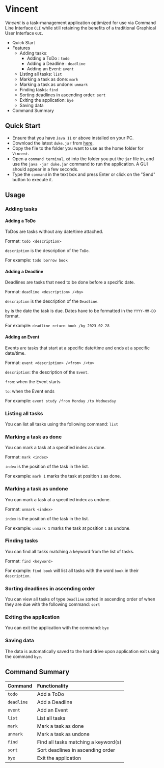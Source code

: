 # Vincent

_Vincent_ is a task-management application optimized for use via Command Line Interface `CLI`
while still retaining the benefits of a traditional Graphical User Interface `GUI`.

- Quick Start
- Features
    - Adding tasks:
        - Adding a ToDo : `todo`
        - Adding a Deadline : `deadline`
        - Adding an Event: `event`
    - Listing all tasks: `list`
    - Marking a task as done: `mark`
    - Marking a task as undone: `unmark`
    - Finding tasks: `find`
    - Sorting deadlines in ascending order: `sort`
    - Exiting the application: `bye`
    - Saving data
- Command Summary

## Quick Start

* Ensure that you have `Java 11` or above installed on your PC.
* Download the latest `duke.jar` from [here](https://github.com/redHat-arko/ip/releases).
* Copy the file to the folder you want to use as the home folder for `Vincent`.
* Open a `command terminal`, `cd` into the folder you put the `jar`
  file in, and use the `java -jar duke.jar` command to run the application. A GUI should appear in a few seconds.
* Type the `command` in the text box and press Enter or click on the "Send" button to execute it.

## Usage

### Adding tasks

#### Adding a ToDo

ToDos are tasks without any date/time attached.

Format: `todo <description>`

`description` is the description of the `ToDo`.

For example: `todo borrow book`

#### Adding a Deadline

Deadlines are tasks that need to be done before a specific date.

Format: `deadline <description> /<by>`

`description` is the description of the `Deadline`.

`by` is the date the task is due. Dates have to be formatted in the `YYYY-MM-DD` format.

For example: `deadline return book /by 2023-02-28`

#### Adding an Event

Events are tasks that start at a specific date/time and ends at a specific date/time.

Format: `event <description> /<from> /<to>`

`description`: the description of the `Event`.

`from`: when the Event starts

`to`: when the Event ends

For example: `event study /from Monday /to Wednesday`

### Listing all tasks

You can list all tasks using the following command: `list`

### Marking a task as done

You can mark a task at a specified index as done.

Format: `mark <index>`

`index` is the position of the task in the list.

For example: `mark 1` marks the task at position `1` as done.

### Marking a task as undone

You can mark a task at a specified index as undone.

Format: `unmark <index>`

`index` is the position of the task in the list.

For example: `unmark 1` marks the task at position `1` as undone.

### Finding tasks

You can find all tasks matching a keyword from the list of tasks.

Format: `find <keyword>`

For example: `find book` will list all tasks with the word `book` in their `description`.

### Sorting deadlines in ascending order

You can view all tasks of type `Deadline` sorted in ascending order of when they are
due with the following command: `sort`

### Exiting the application

You can exit the application with the command: `bye`

### Saving data

The data is automatically saved to the hard drive upon application exit using the command `bye`.

## Command Summary

| Command    | Functionality                        |
|:-----------|:-------------------------------------|
| `todo`     | Add a ToDo                           |
| `deadline` | Add a Deadline                       |
| `event`    | Add an Event                         |
| `list`     | List all tasks                       |
| `mark`     | Mark a task as done                  |
| `unmark`   | Mark a task as undone                |
| `find`     | Find all tasks matching a keyword(s) |
| `sort`     | Sort deadlines in ascending order    |
| `bye`      | Exit the application                 |
